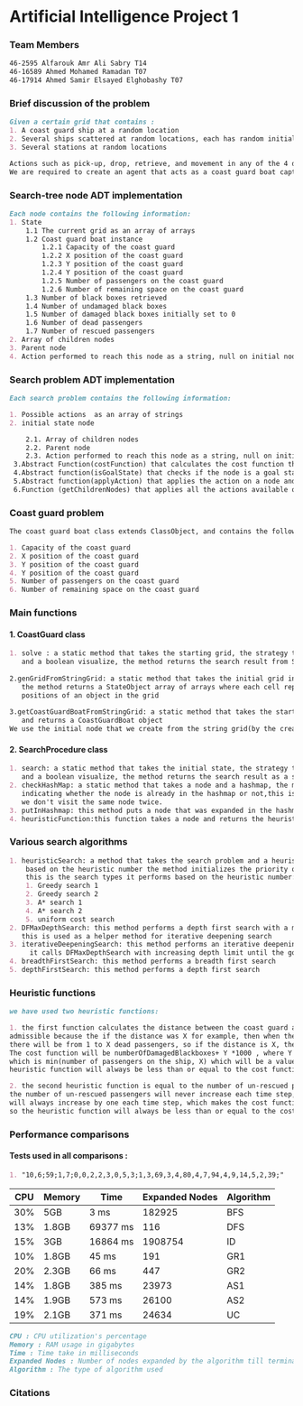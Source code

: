 # Artificial Intelligence Project 1

### Team Members
```md
46-2595 Alfarouk Amr Ali Sabry T14
46-16589 Ahmed Mohamed Ramadan T07
46-17914 Ahmed Samir Elsayed Elghobashy T07
```
### Brief discussion of the problem
```md
Given a certain grid that contains :
1. A coast guard ship at a random location
2. Several ships scattered at random locations, each has random initial passenger numbers from 1 to 100
3. Several stations at random locations

Actions such as pick-up, drop, retrieve, and movement in any of the 4 directions.
We are required to create an agent that acts as a coast guard boat captain using several search procedures.
```

### Search-tree node ADT implementation
```md
Each node contains the following information:
1. State
    1.1 The current grid as an array of arrays
    1.2 Coast guard boat instance
        1.2.1 Capacity of the coast guard
        1.2.2 X position of the coast guard
        1.2.3 Y position of the coast guard
        1.2.4 Y position of the coast guard
        1.2.5 Number of passengers on the coast guard
        1.2.6 Number of remaining space on the coast guard
    1.3 Number of black boxes retrieved
    1.4 Number of undamaged black boxes
    1.5 Number of damaged black boxes initially set to 0
    1.6 Number of dead passengers
    1.7 Number of rescued passengers
2. Array of children nodes
3. Parent node
4. Action performed to reach this node as a string, null on initial node
```

### Search problem ADT implementation
```md
Each search problem contains the following information:

1. Possible actions  as an array of strings
2. initial state node

    2.1. Array of children nodes
    2.2. Parent node
    2.3. Action performed to reach this node as a string, null on initial node
 3.Abstract Function(costFunction) that calculates the cost function that have to be overriden by the search problem implementing it.
 4.Abstract function(isGoalState) that checks if the node is a goal state node.
 5.Abstract function(applyAction) that applies the action on a node and returns the node that resulted from the action with the original node as a parent.
 6.Function (getChildrenNodes) that applies all the actions available on a node and returns them in an arrayList.
```

### Coast guard problem
```md
The coast guard boat class extends ClassObject, and contains the following information:

1. Capacity of the coast guard
2. X position of the coast guard
3. Y position of the coast guard
4. Y position of the coast guard
5. Number of passengers on the coast guard
6. Number of remaining space on the coast guard
```

### Main functions
#### 1. CoastGuard class
```md
1. solve : a static method that takes the starting grid, the strategy to use,
   and a boolean visualize, the method returns the search result from SearchProcedure.search() method
   
2.genGridFromStringGrid: a static method that takes the initial grid in string format,
   the method returns a StateObject array of arrays where each cell represents the 
   positions of an object in the grid
   
3.getCoastGuardBoatFromStringGrid: a static method that takes the starting grid as an input,
   and returns a CoastGuardBoat object
We use the initial node that we create from the string grid(by the creating the boat and the state ) to create an instance of the coastguard and pass it to the searchProcedure search method with the strategy.


```
#### 2. SearchProcedure class
```md
1. search: a static method that takes the initial state, the strategy to use,
   and a boolean visualize, the method returns the search result as a string
2. checkHashMap: a static method that takes a node and a hashmap, the method returns a boolean
   indicating whether the node is already in the hashmap or not,this is used to avoid cycles and make sure that the search is optimal and that 
   we don't visit the same node twice.
3. putInHashmap: this method puts a node that was expanded in the hashmap in order for it to not be expanded again
4. heuristicFunction:this function takes a node and returns the heuristic value of the node.
```

### Various search algorithms
```md
1. heuristicSearch: a method that takes the search problem and a heuristic number, the method perform the search using a priority queue, and
    based on the heuristic number the method initializes the priority queue with the appropriate comparator that implements the heuristic,
    this is the search types it performs based on the heuristic number:
    1. Greedy search 1
    2. Greedy search 2
    3. A* search 1
    4. A* search 2
    5. uniform cost search
2. DFMaxDepthSearch: this method performs a depth first search with a maximum depth limit, 
   this is used as a helper method for iterative deepening search
3. iterativeDeepeningSearch: this method performs an iterative deepening search,
     it calls DFMaxDepthSearch with increasing depth limit until the goal is found
4. breadthFirstSearch: this method performs a breadth first search
5. depthFirstSearch: this method performs a depth first search

```

### Heuristic functions
```md
we have used two heuristic functions:

1. the first function calculates the distance between the coast guard and the nearest ship that is not wrecked, this is
admissible because the if the distance was X for example, then when the coast guard moves to the ship, 
there will be from 1 to X dead passengers, so if the distance is X, then the heuristic value will be X ,
The cost function will be numberOfDamagedBlackboxes+ Y *1000 , where Y is the number of dead passengers
which is min(number of passengers on the ship, X) which will be a value from 1 to X, so the 
heuristic function will always be less than or equal to the cost function, so the heuristic function is admissible.

2. the second heuristic function is equal to the number of un-rescued passengers, this is admissible because
the number of un-rescued passengers will never increase each time step, while the number of dead passengers
will always increase by one each time step, which makes the cost function increase by 1000 each step,
so the heuristic function will always be less than or equal to the cost function, so the heuristic function is admissible.
```

### Performance comparisons
#### Tests used in all comparisons :
```md
1. "10,6;59;1,7;0,0,2,2,3,0,5,3;1,3,69,3,4,80,4,7,94,4,9,14,5,2,39;"
```

| CPU | Memory | Time     | Expanded Nodes | Algorithm |
|-----|--------|----------|----------------|-----------|
| 30% | 5GB    | 3 ms     | 182925         | BFS       |
| 13% | 1.8GB  | 69377 ms | 116            | DFS       |
| 15% | 3GB    | 16864 ms | 1908754        | ID        |
| 10% | 1.8GB  | 45 ms    | 191            | GR1       |
| 20% | 2.3GB  | 66 ms    | 447            | GR2       |
| 14% | 1.8GB  | 385 ms   | 23973          | AS1       |
| 14% | 1.9GB  | 573 ms   | 26100          | AS2       |
| 19% | 2.1GB  | 371 ms   | 24634          | UC        |

```md
CPU : CPU utilization's percentage
Memory : RAM usage in gigabytes
Time : Time take in milliseconds
Expanded Nodes : Number of nodes expanded by the algorithm till termination
Algorithm : The type of algorithm used
```
### Citations
```md
```
